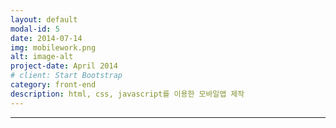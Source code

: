 ```yaml
---
layout: default
modal-id: 5
date: 2014-07-14
img: mobilework.png
alt: image-alt
project-date: April 2014
# client: Start Bootstrap
category: front-end
description: html, css, javascript를 이용한 모바일앱 제작
---
```

---
